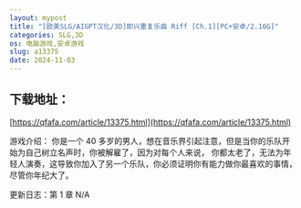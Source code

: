 ```yaml
---
layout: mypost
title: "[欧美SLG/AIGPT汉化/3D]即兴重复乐曲 Riff [Ch.1][PC+安卓/2.16G]"
categories: SLG,3D
os: 电脑游戏,安卓游戏
slug: a13375
date: 2024-11-03
---
```


## 下载地址：

[https://qfafa.com/article/13375.html](https://qfafa.com/article/13375.html)

游戏介绍：
你是一个 40 多岁的男人，想在音乐界引起注意，但是当你的乐队开始为自己树立名声时，你被解雇了，因为对每个人来说，
你都太老了，无法为年轻人演奏，这导致你加入了另一个乐队，你必须证明你有能力做你最喜欢的事情，尽管你年纪大了。

更新日志：第 1 章
N/A